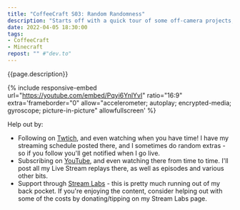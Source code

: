 ```yaml
---
title: "CoffeeCraft S03: Random Randomness"
description: "Starts off with a quick tour of some off-camera projects, and we finally settle in to building the first level to the potion brewing room."
date: 2022-04-05 18:30:00
tags:
- CoffeeCraft
- Minecraft
repost: "" #"dev.to"
---
```


{{page.description}}

<!--more-->

{% include responsive-embed url="https://youtube.com/embed/Pqyi6YnlYvI" ratio="16:9" extra='frameborder="0" allow="accelerometer; autoplay; encrypted-media; gyroscope; picture-in-picture" allowfullscreen' %}

Help out by:
 * Following on [Twtich](https://twitch.tv/AnonJr_Live), and even watching when you have time! I have my streaming schedule posted there, and I sometimes do random extras - so if you follow you'll get notified when I go live.
 * Subscribing on [YouTube](http://www.youtube.com/channel/UCXafqhKHbkSUIrq0LAuu0tw), and even watching there from time to time. I'll post all my Live Stream replays there, as well as episodes and various other bits.
 * Support through [Stream Labs](https://streamlabs.com/anonjr_live) - this is pretty much running out of my back pocket. If you're enjoying the content, consider helping out with some of the costs by donating/tipping on my Stream Labs page.